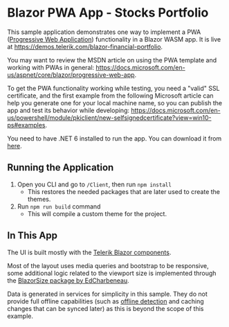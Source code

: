 # Blazor PWA App - Stocks Portfolio 

This sample application demonstrates one way to implement a PWA ([Progressive Web Application](https://developers.google.com/web/progressive-web-apps)) functionality in a Blazor WASM app. It is live at https://demos.telerik.com/blazor-financial-portfolio.

You may want to review the MSDN article on using the PWA template and working with PWAs in general: https://docs.microsoft.com/en-us/aspnet/core/blazor/progressive-web-app.

To get the PWA functionality working while testing, you need a "valid" SSL certificate, and the first example from the following Microsoft article can help you generate one for your local machine name, so you can publish the app and test its behavior while developing: https://docs.microsoft.com/en-us/powershell/module/pkiclient/new-selfsignedcertificate?view=win10-ps#examples.

You need to have .NET 6 installed to run the app. You can download it from [here](https://dotnet.microsoft.com/download).

## Running the Application

1. Open you CLI and go to `/Client`, then run `npm install`
    * This restores the needed packages that are later used to create the themes.
1. Run `npm run build` command
    * This will compile a custom theme for the project.

## In This App

The UI is built mostly with the [Telerik Blazor components](https://www.telerik.com/blazor-ui).

Most of the layout uses media queries and bootstrap to be responsive, some additional logic related to the viewport size is implemented through the [BlazorSize package by EdCharbeneau](https://github.com/EdCharbeneau/BlazorSize).

Data is generated in services for simplicity in this sample. They do not provide full offline capabilities (such as [offline detection](https://stackoverflow.com/questions/44756154/progressive-web-app-how-to-detect-and-handle-when-connection-is-up-again) and caching changes that can be synced later) as this is beyond the scope of this example.
